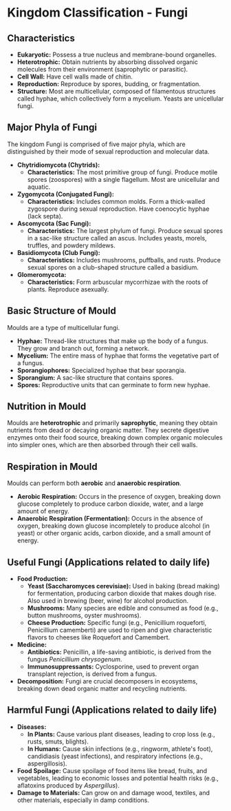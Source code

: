 # Kingdom Classification - Fungi

## Characteristics

*   **Eukaryotic:** Possess a true nucleus and membrane-bound organelles.
*   **Heterotrophic:** Obtain nutrients by absorbing dissolved organic molecules from their environment (saprophytic or parasitic).
*   **Cell Wall:** Have cell walls made of chitin.
*   **Reproduction:** Reproduce by spores, budding, or fragmentation.
*   **Structure:** Most are multicellular, composed of filamentous structures called hyphae, which collectively form a mycelium. Yeasts are unicellular fungi.

## Major Phyla of Fungi

The kingdom Fungi is comprised of five major phyla, which are distinguished by their mode of sexual reproduction and molecular data.

*   **Chytridiomycota (Chytrids):**
    *   **Characteristics:** The most primitive group of fungi. Produce motile spores (zoospores) with a single flagellum. Most are unicellular and aquatic.
*   **Zygomycota (Conjugated Fungi):**
    *   **Characteristics:** Includes common molds. Form a thick-walled zygospore during sexual reproduction. Have coenocytic hyphae (lack septa).
*   **Ascomycota (Sac Fungi):**
    *   **Characteristics:** The largest phylum of fungi. Produce sexual spores in a sac-like structure called an ascus. Includes yeasts, morels, truffles, and powdery mildews.
*   **Basidiomycota (Club Fungi):**
    *   **Characteristics:** Includes mushrooms, puffballs, and rusts. Produce sexual spores on a club-shaped structure called a basidium.
*   **Glomeromycota:**
    *   **Characteristics:** Form arbuscular mycorrhizae with the roots of plants. Reproduce asexually.

## Basic Structure of Mould

Moulds are a type of multicellular fungi.

*   **Hyphae:** Thread-like structures that make up the body of a fungus. They grow and branch out, forming a network.
*   **Mycelium:** The entire mass of hyphae that forms the vegetative part of a fungus.
*   **Sporangiophores:** Specialized hyphae that bear sporangia.
*   **Sporangium:** A sac-like structure that contains spores.
*   **Spores:** Reproductive units that can germinate to form new hyphae.

## Nutrition in Mould

Moulds are **heterotrophic** and primarily **saprophytic**, meaning they obtain nutrients from dead or decaying organic matter. They secrete digestive enzymes onto their food source, breaking down complex organic molecules into simpler ones, which are then absorbed through their cell walls.

## Respiration in Mould

Moulds can perform both **aerobic** and **anaerobic respiration**.

*   **Aerobic Respiration:** Occurs in the presence of oxygen, breaking down glucose completely to produce carbon dioxide, water, and a large amount of energy.
*   **Anaerobic Respiration (Fermentation):** Occurs in the absence of oxygen, breaking down glucose incompletely to produce alcohol (in yeast) or other organic acids, carbon dioxide, and a small amount of energy.

## Useful Fungi (Applications related to daily life)

*   **Food Production:**
    *   **Yeast (Saccharomyces cerevisiae):** Used in baking (bread making) for fermentation, producing carbon dioxide that makes dough rise. Also used in brewing (beer, wine) for alcohol production.
    *   **Mushrooms:** Many species are edible and consumed as food (e.g., button mushrooms, oyster mushrooms).
    *   **Cheese Production:** Specific fungi (e.g., Penicillium roqueforti, Penicillium camemberti) are used to ripen and give characteristic flavors to cheeses like Roquefort and Camembert.
*   **Medicine:**
    *   **Antibiotics:** Penicillin, a life-saving antibiotic, is derived from the fungus *Penicillium chrysogenum*.
    *   **Immunosuppressants:** Cyclosporine, used to prevent organ transplant rejection, is derived from a fungus.
*   **Decomposition:** Fungi are crucial decomposers in ecosystems, breaking down dead organic matter and recycling nutrients.

## Harmful Fungi (Applications related to daily life)

*   **Diseases:**
    *   **In Plants:** Cause various plant diseases, leading to crop loss (e.g., rusts, smuts, blights).
    *   **In Humans:** Cause skin infections (e.g., ringworm, athlete's foot), candidiasis (yeast infections), and respiratory infections (e.g., aspergillosis).
*   **Food Spoilage:** Cause spoilage of food items like bread, fruits, and vegetables, leading to economic losses and potential health risks (e.g., aflatoxins produced by *Aspergillus*).
*   **Damage to Materials:** Can grow on and damage wood, textiles, and other materials, especially in damp conditions.